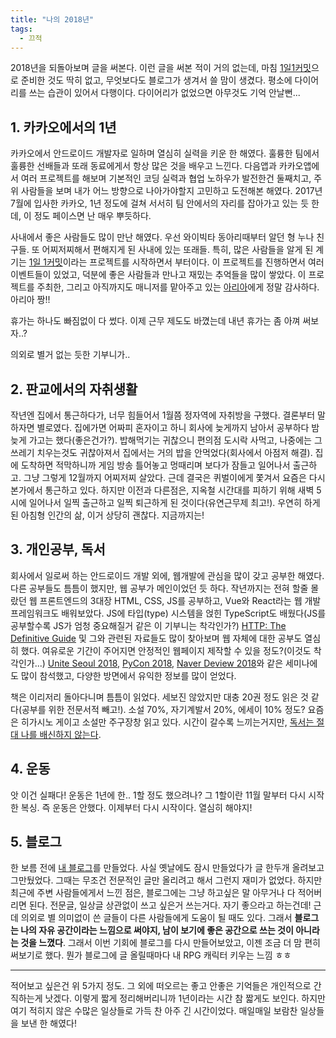 ```yaml
---
title: "나의 2018년"
tags:
  - 끄적
---
```


2018년을 되돌아보며 글을 써본다. 이런 글을 써본 적이 거의 없는데, 마침 [1일1커밋](https://github.com/giantsol/TIL)으로 준비한 것도 딱히 없고, 무엇보다도 블로그가 생겨서 쓸 맘이 생겼다. 평소에 다이어리를 쓰는 습관이 있어서 다행이다. 다이어리가 없었으면 아무것도 기억 안날뻔...

## 1. 카카오에서의 1년

카카오에서 안드로이드 개발자로 일하며 열심히 실력을 키운 한 해였다. 훌륭한 팀에서 훌륭한 선배들과 또래 동료에게서 항상 많은 것을 배우고 느낀다. 다음앱과 카카오앱에서 여러 프로젝트를 해보며 기본적인 코딩 실력과 협업 노하우가 발전한건 둘째치고, 주위 사람들을 보며 내가 어느 방향으로 나아가야할지 고민하고 도전해본 해였다. 2017년 7월에 입사한 카카오, 1년 정도에 걸쳐 서서히 팀 안에서의 자리를 잡아가고 있는 듯 한데, 이 정도 페이스면 난 매우 뿌듯하다.

사내에서 좋은 사람들도 많이 만난 해였다. 우선 와이빅타 동아리때부터 알던 형 누나 친구들. 또 어찌저찌해서 편해지게 된 사내에 있는 또래들. 특히, 많은 사람들을 알게 된 계기는 [1일 1커밋](https://github.com/giantsol/TIL)이라는 프로젝트를 시작하면서 부터이다. 이 프로젝트를 진행하면서 여러 이벤트들이 있었고, 덕분에 좋은 사람들과 만나고 재밌는 추억들을 많이 쌓았다. 이 프로젝트를 주최한, 그리고 아직까지도 매니저를 맡아주고 있는 [아리아](https://aria-grande.github.io/)에게 정말 감사하다. 아리아 짱!!

휴가는 하나도 빠짐없이 다 썼다. 이제 근무 제도도 바꼈는데 내년 휴가는 좀 아껴 써보자..?

의외로 별거 없는 듯한 기부니가..

## 2. 판교에서의 자취생활

작년엔 집에서 통근하다가, 너무 힘들어서 1월쯤 정자역에 자취방을 구했다. 결론부터 말하자면 별로였다. 집에가면 어짜피 혼자이고 하니 회사에 늦게까지 남아서 공부하다 밤늦게 가고는 했다(좋은건가?). 밥해먹기는 귀찮으니 편의점 도시락 사먹고, 나중에는 그 쓰레기 치우는것도 귀찮아져서 집에서는 거의 밥을 안먹었다(회사에서 아점저 해결). 집에 도착하면 적막하니까 게임 방송 틀어놓고 멍때리며 보다가 잠들고 일어나서 출근하고. 그냥 그렇게 12월까지 어찌저찌 살았다. 근데 결국은 퀴벌이에게 쫓겨서 요즘은 다시 본가에서 통근하고 있다. 하지만 이전과 다른점은, 지옥철 시간대를 피하기 위해 새벽 5시에 일어나서 일찍 출근하고 일찍 퇴근하게 된 것이다(유연근무제 최고!). 우연히 하게 된 아침형 인간의 삶, 이거 상당히 괜찮다. 지금까지는!

## 3. 개인공부, 독서

회사에서 일로써 하는 안드로이드 개발 외에, 웹개발에 관심을 많이 갖고 공부한 해였다. 다른 공부들도 틈틈이 했지만, 웹 공부가 메인이었던 듯 하다. 작년까지는 전혀 할줄 몰랐던 웹 프론트엔드의 3대장 HTML, CSS, JS를 공부하고, Vue와 React라는 웹 개발 프레임워크도 배워보았다. JS에 타입(type) 시스템을 얹힌 TypeScript도 배웠다(JS를 공부할수록 JS가 엄청 중요해질거 같은 이 기부니는 착각인가?) [HTTP: The Definitive Guide](http://shop.oreilly.com/product/9781565925090.do) 및 그와 관련된 자료들도 많이 찾아보며 웹 자체에 대한 공부도 열심히 했다. 여유로운 기간이 주어지면 안정적인 웹페이지 제작할 수 있을 정도?(이것도 착각인가...) [Unite Seoul 2018](http://www.uniteseoul.com/2018/index.aspx), [PyCon 2018](https://www.pycon.kr/2018/), [Naver Deview 2018](https://deview.kr/2018)와 같은 세미나에도 많이 참석했고, 다양한 방면에서 유익한 정보를 많이 얻었다.

책은 이리저리 돌아다니며 틈틈이 읽었다. 세보진 않았지만 대충 20권 정도 읽은 것 같다(공부를 위한 전문서적 빼고!). 소설 70%, 자기계발서 20%, 에세이 10% 정도? 요즘은 히가시노 게이고 소설만 주구장창 읽고 있다. 시간이 갈수록 느끼는거지만, [독서는 절대 나를 배신하지 않는다](http://www.kyobobook.co.kr/product/detailViewKor.laf?barcode=9788901204208).

## 4. 운동

앗 이건 실패다! 운동은 1년에 한.. 1할 정도 했으려나? 그 1할이란 11월 말부터 다시 시작한 복싱. 즉 운동은 안했다. 이제부터 다시 시작이다. 열심히 해야지!

## 5. 블로그

한 보름 전에 [내 블로그](https://giantsol.github.io/)를 만들었다. 사실 옛날에도 잠시 만들었다가 글 한두개 올려보고 그만뒀었다. 그때는 무조건 전문적인 글만 올리려고 해서 그런지 재미가 없었다. 하지만 최근에 주변 사람들에게서 느낀 점은, 블로그에는 그냥 하고싶은 말 아무거나 다 적어버리면 된다. 전문글, 일상글 상관없이 쓰고 싶은거 쓰는거다. 자기 좋으라고 하는건데! 근데 의외로 별 의미없이 쓴 글들이 다른 사람들에게 도움이 될 때도 있다. 그래서 **블로그는 나의 자유 공간이라는 느낌으로 써야지, 남이 보기에 좋은 공간으로 쓰는 것이 아니라는 것을 느꼈다**. 그래서 이번 기회에 블로그를 다시 만들어보았고, 이젠 조금 더 맘 편히 써보기로 했다. 뭔가 블로그에 글 올릴때마다 내 RPG 캐릭터 키우는 느낌 ㅎㅎ

---

적어보고 싶은건 위 5가지 정도. 그 외에 떠오르는 좋고 안좋은 기억들은 개인적으로 간직하는게 낫겠다. 이렇게 짧게 정리해버리니까 1년이라는 시간 참 짧게도 보인다. 하지만 여기 적히지 않은 수많은 일상들로 가득 찬 아주 긴 시간이었다. 매일매일 보람찬 일상들을 보낸 한 해였다!
